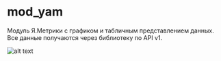 # mod_yam
Модуль Я.Метрики с графиком и табличным представлением данных. Все данные получаются через библиотеку по API v1.

![alt text](http://img-fotki.yandex.ru/get/45704/77677229.83/0_a9786_3c61e15a_orig.gif)
